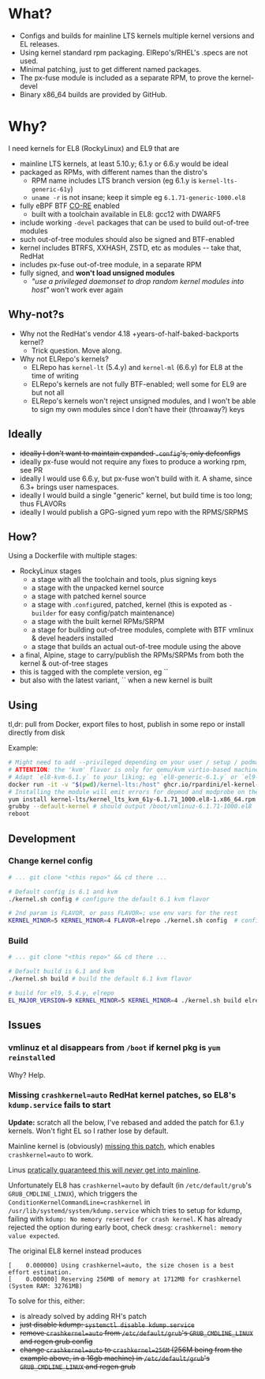 # What?

- Configs and builds for mainline LTS kernels multiple kernel versions and EL releases.
- Using kernel standard rpm packaging. ElRepo's/RHEL's .specs are not used.
- Minimal patching, just to get different named packages.
- The px-fuse module is included as a separate RPM, to prove the kernel-devel
- Binary x86_64 builds are provided by GitHub.

# Why?

I need kernels for EL8 (RockyLinux) and EL9 that are

- mainline LTS kernels, at least 5.10.y; 6.1.y or 6.6.y would be ideal
- packaged as RPMs, with different names than the distro's
    - RPM name includes LTS branch version (eg 6.1.y is `kernel-lts-generic-61y`)
    - `uname -r` is not insane; keep it simple eg `6.1.71-generic-1000.el8`
- fully eBPF BTF [CO-RE](https://nakryiko.com/posts/bpf-core-reference-guide/) enabled
    - built with a toolchain available in EL8: gcc12 with DWARF5
- include working `-devel` packages that can be used to build out-of-tree modules
- such out-of-tree modules should also be signed and BTF-enabled
- kernel includes BTRFS, XXHASH, ZSTD, etc as modules -- take that, RedHat
- includes px-fuse out-of-tree module, in a separate RPM
- fully signed, and **won't load unsigned modules**
    - _"use a privileged daemonset to drop random kernel modules into host"_ won't work ever again

## Why-not?s

- Why not the RedHat's vendor 4.18 +years-of-half-baked-backports kernel?
    - Trick question. Move along.
- Why not ELRepo's kernels?
    - ELRepo has `kernel-lt` (5.4.y) and `kernel-ml` (6.6.y) for EL8 at the time of writing
    - ELRepo's kernels are not fully BTF-enabled; well some for EL9 are but not all
    - ELRepo's kernels won't reject unsigned modules, and I won't be able to sign my own modules since I don't have their (throaway?) keys

## Ideally

- ~~ideally I don't want to maintain expanded `.config`'s, only defconfigs~~
- ideally px-fuse would not require any fixes to produce a working rpm, see PR
- ideally I would use 6.6.y, but px-fuse won't build with it. A shame, since 6.3+ brings user namespaces.
- ideally I would build a single "generic" kernel, but build time is too long; thus FLAVORs
- ideally I would publish a GPG-signed yum repo with the RPMS/SRPMS

## How?

Using a Dockerfile with multiple stages:

- RockyLinux stages
    - a stage with all the toolchain and tools, plus signing keys
    - a stage with the unpacked kernel source
    - a stage with patched kernel source
    - a stage with .`config`ured, patched, kernel (this is expoted as `-builder` for easy config/patch maintenance)
    - a stage with the built kernel RPMs/SRPM
    - a stage for building out-of-tree modules, complete with BTF vmlinux & devel headers installed
    - a stage that builds an actual out-of-tree module using the above
- a final, Alpine, stage to carry/publish the RPMs/SRPMs from both the kernel & out-of-tree stages
- this is tagged with the complete version, eg ``
- but also with the latest variant, `` when a new kernel is built

## Using

tl,dr: pull from Docker, export files to host, publish in some repo or install directly from disk

Example:

```bash
# Might need to add --privileged depending on your user / setup / podman / etc
# ATTENTION: the 'kvm' flavor is only for qemu/kvm virtio-based machines and wont' work everywhere, use 'generic' if it ever finishes building
# Adapt `el8-kvm-6.1.y` to your liking; eg `el8-generic-6.1.y` or `el9-kvm-6.1.y`
docker run -it -v "$(pwd)/kernel-lts:/host" ghcr.io/rpardini/el-kernel-lts:el8-kvm-6.1.y-latest
# Installing the module will emit errors for depmod and modprobe on the first install; module will only be loaded after reboot.
yum install kernel-lts/kernel_lts_kvm_61y-6.1.71_1000.el8-1.x86_64.rpm kernel-lts/px-6.1.71-1000.x86_64.rpm
grubby --default-kernel # should output /boot/vmlinuz-6.1.71-1000.el8
reboot
```

## Development

### Change kernel config

```bash
# ... git clone "<this repo>" && cd there ...

# Default config is 6.1 and kvm
./kernel.sh config # configure the default 6.1 kvm flavor

# 2nd param is FLAVOR, or pass FLAVOR=; use env vars for the rest
KERNEL_MINOR=5 KERNEL_MINOR=4 FLAVOR=elrepo ./kernel.sh config  # configure the 5.4.y elrepo flavor
```

### Build

```bash
# ... git clone "<this repo>" && cd there ...

# Default build is 6.1 and kvm
./kernel.sh build # build the default 6.1 kvm flavor

# build for el9, 5.4.y, elrepo
EL_MAJOR_VERSION=9 KERNEL_MINOR=5 KERNEL_MINOR=4 ./kernel.sh build elrepo # build the 5.4.y elrepo flavor for EL9
```

## Issues

### vmlinuz et al disappears from `/boot` if kernel pkg is `yum reinstall`ed

Why? Help.

### Missing `crashkernel=auto` RedHat kernel patches, so EL8's `kdump.service` fails to start

**Update:** scratch all the below, I've rebased and added the patch for 6.1.y kernels. Won't fight EL so I rather lose by default.

Mainline kernel is (obviously) [missing this patch](https://patchwork.kernel.org/project/linux-mm/patch/20210507010432.IN24PudKT%25akpm@linux-foundation.org/), which enables `crashkernel=auto` to work.

Linus [pratically guaranteed this will _never_ get into mainline](https://patchwork.kernel.org/project/linux-mm/patch/20210507010432.IN24PudKT%25akpm@linux-foundation.org/#24161757).

Unfortunately EL8 has `crashkernel=auto` by default (in `/etc/default/grub`'s `GRUB_CMDLINE_LINUX`), which triggers the `ConditionKernelCommandLine=crashkernel` in `/usr/lib/systemd/system/kdump.service`
which tries to setup for kdump, failing with `kdump: No memory reserved for crash kernel`. K has already rejected the option during early boot, check `dmesg`: `crashkernel: memory value expected`.

The original EL8 kernel instead produces

```
[    0.000000] Using crashkernel=auto, the size chosen is a best effort estimation.
[    0.000000] Reserving 256MB of memory at 1712MB for crashkernel (System RAM: 32761MB)
```

To solve for this, either:

- is already solved by adding RH's patch
- ~~just disable kdump: `systemctl disable kdump.service`~~
- ~~remove `crashkernel=auto` from `/etc/default/grub`'s `GRUB_CMDLINE_LINUX` and regen grub config~~
- ~~change `crashkernel=auto` to `crashkernel=256M` (256M being from the example above, in a 16gb machine) in `/etc/default/grub`'s `GRUB_CMDLINE_LINUX` and regen grub~~
